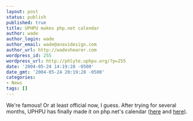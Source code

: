 ```yaml
---
layout: post
status: publish
published: true
title: UPHPU makes php.net calendar
author: wade
author_login: wade
author_email: wade@anavidesign.com
author_url: http://wadeshearer.com
wordpress_id: 255
wordpress_url: http://phlyte.uphpu.org/?p=255
date: '2004-05-24 14:19:28 -0500'
date_gmt: '2004-05-24 20:19:28 -0500'
categories:
- News
tags: []
---
```

<p>We're famous! Or at least official now, I guess. After trying for several months, UPHPU has finally made it on php.net's calendar (<a href="http://www.php.net/cal.php?id=1334&cm=6&cy=2004">here</a> and <a href="http://www.php.net/cal.php?id=1335&cm=6&cy=2004">here</a>).</p>
